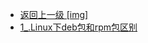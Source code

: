 - [返回上一级 [img]](page/后端/Liunx/img/)
- [1_.Linux下deb包和rpm包区别](page/后端/Liunx/img/1_.Linux下deb包和rpm包区别/)
